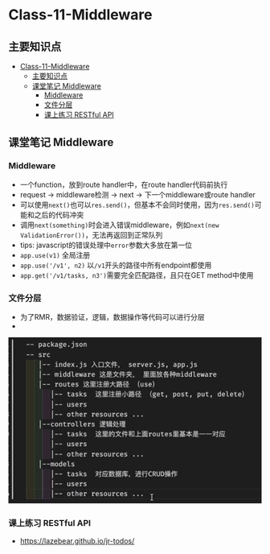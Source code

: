 # Class-11-Middleware

## 主要知识点
- [Class-11-Middleware](#class-11-middleware)
  - [主要知识点](#主要知识点)
  - [课堂笔记 Middleware](#课堂笔记-middleware)
    - [Middleware](#middleware)
    - [文件分层](#文件分层)
    - [课上练习 RESTful API](#课上练习-restful-api)
## 课堂笔记 Middleware

### Middleware
- 一个function，放到route handler中，在route handler代码前执行
- request -> middleware检测 -> next -> 下一个middleware或route handler
- 可以使用`next()`也可以`res.send()`，但基本不会同时使用，因为`res.send()`可能和之后的代码冲突
- 调用`next(something)`时会进入错误middleware，例如`next(new ValidationError())`，无法再返回到正常队列
- tips: javascript的错误处理中`error`参数大多放在第一位
- `app.use(v1)` 全局注册
- `app.use('/v1', n2)` 以`/v1`开头的路径中所有endpoint都使用
- `app.get('/v1/tasks, n3')`需要完全匹配路径，且只在GET method中使用


### 文件分层
- 为了RMR，数据验证，逻辑，数据操作等代码可以进行分层
- 
![structure](/image/s14c1101.png)

### 课上练习 RESTful API
- https://lazebear.github.io/jr-todos/
